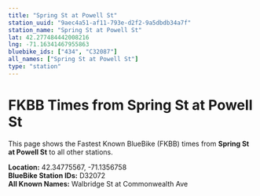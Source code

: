 ```yaml
---
title: "Spring St at Powell St"
station_uuid: "9aec4a51-af11-793e-d2f2-9a5dbdb34a7f"
station_name: "Spring St at Powell St"
lat: 42.277484442008216
lng: -71.16341467955863
bluebike_ids: ["434", "C32087"]
all_names: ["Spring St at Powell St"]
type: "station"
---
```


# FKBB Times from Spring St at Powell St

This page shows the Fastest Known BlueBike (FKBB) times from **Spring St at Powell St** to all other stations.

**Location:** 42.34775567, -71.1356758  
**BlueBike Station IDs:** D32072  
**All Known Names:** Walbridge St at Commonwealth Ave

